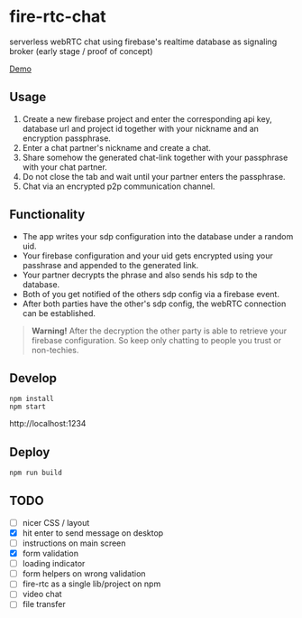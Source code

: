# fire-rtc-chat

serverless webRTC chat using firebase's realtime database as signaling broker
(early stage / proof of concept)

[Demo](http://mklan.github.io/fire-rtc-chat)

## Usage

1. Create a new firebase project and enter the corresponding api key, database url
 and project id together with your nickname and an encryption passphrase.
2. Enter a chat partner's nickname and create a chat.
3. Share somehow the generated chat-link together with your passphrase with your chat partner.
4. Do not close the tab and wait until your partner enters the passphrase.
5. Chat via an encrypted p2p communication channel.

## Functionality

- The app writes your sdp configuration into the database under a random uid.
- Your firebase configuration and your uid gets encrypted using your passhrase and appended to the generated link.
- Your partner decrypts the phrase and also sends his sdp to the database.
- Both of you get notified of the others sdp config via a firebase event.
- After both parties have the other's sdp config, the webRTC connection can be established.

> __Warning!__ After the decryption the other party is able to retrieve your firebase configuration. So keep only chatting to people you trust or non-techies.

## Develop
```
npm install
npm start
```

http://localhost:1234


## Deploy

```bash
npm run build
```

## TODO

- [ ] nicer CSS / layout
- [x] hit enter to send message on desktop
- [ ] instructions on main screen
- [x] form validation
- [ ] loading indicator
- [ ] form helpers on wrong validation
- [ ] fire-rtc as a single lib/project on npm
- [ ] video chat
- [ ] file transfer
